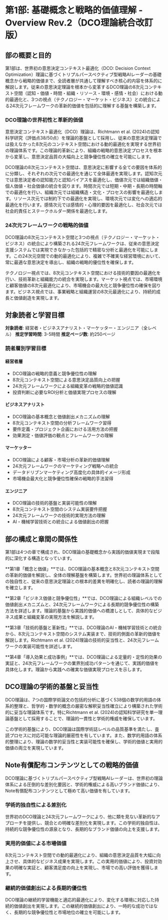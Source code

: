 # 第1部: 基礎概念と戦略的価値理解 - Overview Rev.2（DCO理論統合改訂版）

## 部の概要と目的

第1部は、世界初の意思決定コンテキスト最適化（DCO: Decision Context Optimization）理論に基づくトリプルパースペクティブ型戦略AIレーダーの基礎概念から戦略的価値まで、全読者層が共通して理解すべき核心的内容を体系的に解説します。従来の意思決定理論を根本から変革するDCO理論の8次元コンテキスト空間（認知・価値・時間・組織・リソース・環境・感情・社会）における動的最適化と、3つの視点（テクノロジー・マーケット・ビジネス）との統合による24次元フレームワークの革新的価値を包括的に理解する基盤を構築します。

### DCO理論の世界初性と革新的価値

意思決定コンテキスト最適化（DCO）理論は、Richtmann et al. (2024)の認知科学研究（評価点38/50点）を理論的基盤として採用し、従来の意思決定理論では扱えなかった8次元のコンテキスト空間における動的最適化を実現する世界初の理論体系です。この理論的革新により、組織の戦略的意思決定プロセスを根本から変革し、意思決定品質の大幅向上と競争優位性の確立を可能にします。

DCO理論の8次元コンテキスト空間は、意思決定に影響する全ての要因を体系的に分類し、それぞれの次元での最適化を通じて全体最適を実現します。認知次元では意思決定者の認知能力と認知バイアスを最適化し、価値次元では組織価値・個人価値・社会価値の統合を図ります。時間次元では短期・中期・長期の時間軸での最適化を行い、組織次元では組織構造・文化・プロセスの影響を最適化します。リソース次元では制約下での最適化を実現し、環境次元では変化への適応的最適化を行います。感情次元では感情的・心理的要因を最適化し、社会次元では社会的責任とステークホルダー関係を最適化します。

### 24次元フレームワークの戦略的価値

DCO理論の8次元コンテキスト空間と3つの視点（テクノロジー・マーケット・ビジネス）の統合により構築される24次元フレームワークは、従来の意思決定支援システムでは実現できなかった包括的で精密な分析と最適化を可能にします。この24次元空間での動的最適化により、複雑で不確実な経営環境において、常に最適な意思決定を導出し、組織の戦略的優位性を確保します。

テクノロジー視点では、8次元コンテキスト空間における技術的要因の最適化を行い、技術革新と組織能力の統合を実現します。マーケット視点では、市場環境と顧客価値の8次元最適化により、市場機会の最大化と競争優位性の確保を図ります。ビジネス視点では、事業戦略と組織運営の8次元最適化により、持続的成長と価値創造を実現します。

## 対象読者と学習目標

**対象読者**: 経営者・ビジネスアナリスト・マーケッター・エンジニア（全レベル）
**推定学習時間**: 3-5時間
**推定ページ数**: 約250ページ

### 読者層別学習目標

#### 経営者層
- DCO理論の戦略的意義と競争優位性の理解
- 8次元コンテキスト空間による意思決定品質向上の把握
- 24次元フレームワークによる組織変革の戦略的価値認識
- 投資判断に必要なROI分析と価値実現プロセスの理解

#### ビジネスアナリスト
- DCO理論の基本概念と価値創出メカニズムの理解
- 8次元コンテキスト空間の分析フレームワーク習得
- 要件定義・プロジェクト企画における活用方法の把握
- 効果測定・価値評価の観点とフレームワークの理解

#### マーケッター
- DCO理論による顧客・市場分析の革新的価値理解
- 24次元フレームワークのマーケティング戦略への統合
- データドリブンマーケティング高度化の具体的イメージ形成
- 市場機会最大化と競争優位性確保の戦略的手法習得

#### エンジニア
- DCO理論の技術的基盤と実装可能性の理解
- 8次元コンテキスト空間のシステム実装要件把握
- 24次元フレームワークの技術的実現方法の理解
- AI・機械学習技術との統合による価値創出の把握

## 部の構成と章間の関係性

第1部は4つの章で構成され、DCO理論の基礎概念から実践的価値実現まで段階的に深化する構造となっています。

**第1章「概念と価値」**では、DCO理論の基本概念と8次元コンテキスト空間の革新的価値を解説し、全体の理解基盤を構築します。世界初の理論体系としての独自性と、従来の意思決定理論との根本的差異を明確化し、読者の理論的理解を確立します。

**第2章「ビジネス価値と競争優位性」**では、DCO理論による組織レベルでの価値創出メカニズムと、24次元フレームワークによる長期的競争優位性の構築方法を詳述します。理論的基盤から実践的価値への橋渡しとして、具体的なビジネス成果と組織変革の実現方法を解説します。

**第3章「技術的基盤と革新性」**では、DCO理論のAI・機械学習技術との統合から、8次元コンテキスト空間のシステム実装まで、技術的側面の革新的価値を解説します。Richtmann et al. (2024)理論の技術的妥当性と、24次元フレームワークの実装可能性を詳述します。

**第4章「導入効果と成功事例」**では、DCO理論による定量的・定性的効果の実証と、24次元フレームワークの業界別成功パターンを通じて、実践的価値を具体化します。理論から実践への確実な価値実現プロセスを示します。

## DCO理論の学術的基盤と妥当性

DCO理論は、7つの国際学術論文の包括的分析に基づく538個の数学的用語の体系的整理と、哲学的・数学的概念の厳密な解釈妥当性確立により構築された学術的に妥当な理論体系です。特にRichtmann et al. (2024)の認知科学研究を単一理論基盤として採用することで、理論的一貫性と学術的権威を確保しています。

この学術的基盤により、DCO理論は国際学術誌レベルの品質基準を満たし、査読プロセスに対応可能な理論的厳密性を有しています。また、数学的用語の体系的整理により、理論の数学的妥当性と実装可能性を確保し、学術的価値と実用的価値の両立を実現しています。

## Note有償配布コンテンツとしての戦略的価値

DCO理論に基づくトリプルパースペクティブ型戦略AIレーダーは、世界初の理論体系による圧倒的な差別化要因と、学術的権威による高いブランド価値により、Note有償配布コンテンツとして極めて高い価値を有しています。

### 学術的独自性による差別化

世界初のDCO理論と24次元フレームワークにより、他に類を見ない革新的なアプローチを提供し、競合との明確な差別化を実現します。この学術的独自性は、持続的な競争優位性の源泉となり、長期的なブランド価値の向上を支援します。

### 実用的価値による市場価値

8次元コンテキスト空間での動的最適化により、組織の意思決定品質を大幅に向上させ、具体的なビジネス成果を実現します。この実用的価値により、投資対効果の明確な実証と、顧客満足度の向上を実現し、市場での高い評価を獲得します。

### 継続的価値創出による長期的優位性

DCO理論の継続的学習機能と適応的最適化により、変化する環境に対応した持続的価値創出を実現します。この継続的価値創出により、一時的な成功ではなく、長期的な競争優位性と市場地位の確立を可能にします。

